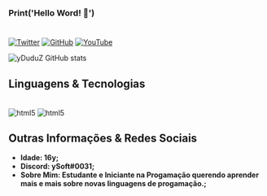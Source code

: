 ### Print('Hello Word! 👋')
#
[![Twitter](https://img.shields.io/badge/Twitter-1DA1F2?style=for-the-badge&logo=twitter&logoColor=white)](https://twitter.com/ySoft7)
[![GitHub](https://img.shields.io/badge/GitHub-100000?style=for-the-badge&logo=github&logoColor=white)](https://github.com/yDuduZ)
[![YouTube](https://img.shields.io/badge/YouTube-FF0000?style=for-the-badge&logo=youtube&logoColor=white)](https://www.youtube.com/channel/UCh7gZ7_mz4a1WBAYRfd5sHQ)

![yDuduZ GitHub stats](https://github-readme-stats.vercel.app/api?username=yduduz&show_icons=true&theme=dracula)

## Linguagens & Tecnologias
  <div style="display: inline_block"><br/>
    <img align="center" alt="html5" src="https://img.shields.io/badge/HTML5-E34F26?style=for-the-badge&logo=html5&logoColor=white">
    <img align="center" alt="html5" src="https://img.shields.io/badge/CSS3-1572B6?style=for-the-badge&logo=css3&logoColor=white">
  </div>

## Outras Informações & Redes Sociais
- **Idade: 16y;**
- **Discord: ySoft#0031;**
- **Sobre Mim: Estudante e Iniciante na Progamação querendo aprender mais e mais sobre novas linguagens de progamação.;**
